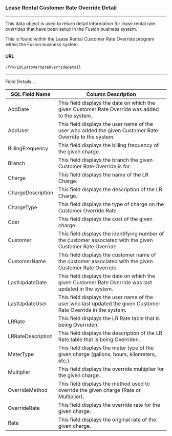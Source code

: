 ### Lease Rental Customer Rate Override Detail
---

This data object is used to return detail information for lease rental rate overrides that have been setup in the Fusion business system.

This is found within the Lease Rental Customer Rate Override program within the Fusion business system.

#### URL
```
/frw/LRCustomerRateOverrideDetail
``` 

 <hr>
Field Details...

| **SQL Field Name** | **Column Description**                                                                                         |
|---|---|
| AddDate            | This field displays the date on which the given Customer Rate Override was added to the system.                |
| AddUser            | This field displays the user name of the user who added the given Customer Rate Override to the system.        |
| BillingFrequency   | This field displays the billing frequency of the given charge.                                                 |
| Branch             | This field displays the branch the given Customer Rate Override is for.                                        |
| Charge             | This field displays the name of the LR Charge.                                                                 |
| ChargeDescription  | This field displays the description of the LR Charge.                                                          |
| ChargeType         | This field displays the type of charge on the Customer Override Rate.                                          |
| Cost               | This field displays the cost of the given charge.                                                              |
| Customer           | This field displays the identifying number of the customer associated with the given Customer Rate Override.   |
| CustomerName       | This field displays the customer name of the customer associated with the given Customer Rate Override.        |
| LastUpdateDate     | This field displays the date on which the given Customer Rate Override was last updated in the system.         |
| LastUpdateUser     | This field displays the user name of the user who last updated the given Customer Rate Override in the system. |
| LRRate             | This field displays the LR Rate table that is being Overriden.                                                 |
| LRRateDescription  | This field displays the description of the LR Rate table that is being Overriden.                              |
| MeterType          | This field displays the meter type of the given charge (gallons, hours, kilometers, etc.).                     |
| Multiplier         | This field displays the override multiplier for the given charge.                                              |
| OverrideMethod     | This field displays the method used to override the given charge (Rate or Multiplier).                         |
| OverrideRate       | This field displays the override rate for the given charge.                                                    |
| Rate               | This field displays the original rate of the given charge.                                                     |
